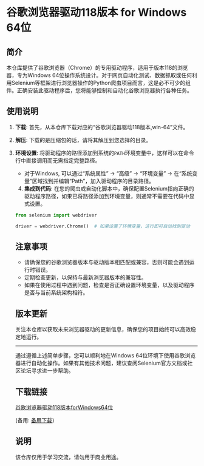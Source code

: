 # 谷歌浏览器驱动118版本 for Windows 64位

## 简介

本仓库提供了谷歌浏览器（Chrome）的专用驱动程序，适用于版本118的浏览器，专为Windows 64位操作系统设计。对于网页自动化测试、数据抓取或任何利用Selenium等框架进行浏览器操作的Python爬虫项目而言，这是必不可少的组件。正确安装此驱动程序后，您将能够控制和自动化谷歌浏览器执行各种任务。

## 使用说明

1. **下载**: 首先，从本仓库下载对应的“谷歌浏览器驱动118版本,win-64”文件。
2. **解压**: 下载的是压缩包的话，请将其解压到您选择的目录。
3. **环境设置**: 将驱动程序的路径添加到系统的`PATH`环境变量中，这样可以在命令行中直接调用而无需指定完整路径。
   - 对于Windows, 可以通过“系统属性” -> “高级” -> “环境变量” -> 在“系统变量”区域找到并编辑“Path”，加入驱动程序的目录路径。
   4. **集成到代码**: 在您的爬虫或自动化脚本中，确保配置Selenium指向正确的驱动程序路径，如果已将路径添加到环境变量，则通常不需要在代码中显式设置。

   ```python
   from selenium import webdriver

   driver = webdriver.Chrome()  # 如果设置了环境变量，这行即可自动找到驱动
   ```

   ## 注意事项
   - 请确保您的谷歌浏览器版本与驱动版本相匹配或兼容，否则可能会遇到运行时错误。
   - 定期检查更新，以保持与最新浏览器版本的兼容性。
   - 如果在使用过程中遇到问题，检查是否正确设置环境变量，以及驱动程序是否与当前系统架构相符。

   ## 版本更新

   关注本仓库以获取未来浏览器驱动的更新信息，确保您的项目始终可以高效稳定地运行。

   ---

   通过遵循上述简单步骤，您可以顺利地在Windows 64位环境下使用谷歌浏览器进行自动化操作。如果有其他技术问题，建议查阅Selenium官方文档或社区论坛寻求进一步帮助。

   ## 下载链接
   [谷歌浏览器驱动118版本forWindows64位](https://pan.quark.cn/s/84847225aa60) 

   (备用: [备用下载](https://pan.baidu.com/s/14catp57TniMgVw7lzb6K9w?pwd=1234))

   ## 说明

   该仓库仅用于学习交流，请勿用于商业用途。
